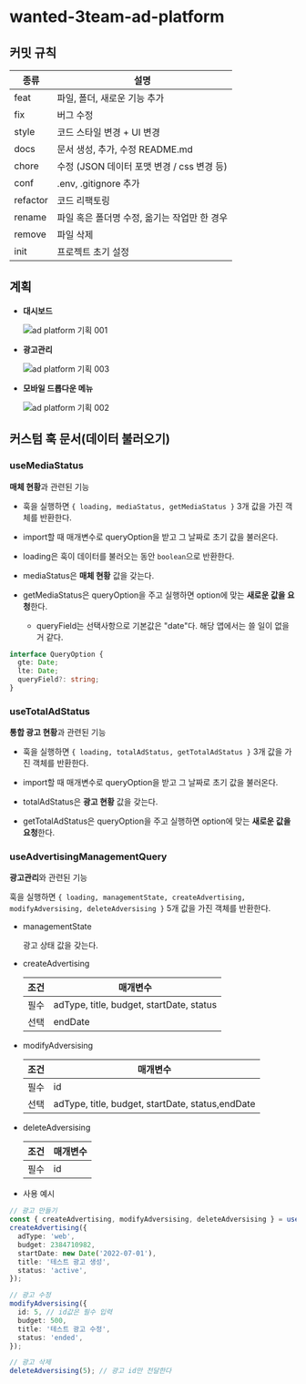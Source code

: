 # wanted-3team-ad-platform

## 커밋 규칙

| 종류     | 설명                                         |
| -------- | -------------------------------------------- |
| feat     | 파일, 폴더, 새로운 기능 추가                 |
| fix      | 버그 수정                                    |
| style    | 코드 스타일 변경 + UI 변경                   |
| docs     | 문서 생성, 추가, 수정 README.md              |
| chore    | 수정 (JSON 데이터 포맷 변경 / css 변경 등)   |
| conf     | .env, .gitignore 추가                        |
| refactor | 코드 리팩토링                                |
| rename   | 파일 혹은 폴더명 수정, 옮기는 작업만 한 경우 |
| remove   | 파일 삭제                                    |
| init     | 프로젝트 초기 설정                           |

## 계획

- **대시보드**

  ![ad platform 기획 001](https://user-images.githubusercontent.com/77876601/178675841-b05b49d6-6f5f-488c-8aa8-a97f831d7282.jpeg)

- **광고관리**

  ![ad platform 기획 003](https://user-images.githubusercontent.com/77876601/178675860-26c007c9-9d05-44bc-8296-f880b6664f22.jpeg)

- **모바일 드롭다운 메뉴**

  ![ad platform 기획 002](https://user-images.githubusercontent.com/77876601/178675856-43045e16-b9ba-40a9-bf61-bce15cff82a6.jpeg)

## 커스텀 훅 문서(데이터 불러오기)

### useMediaStatus

**매체 현황**과 관련된 기능

- 훅을 실행하면 `{ loading, mediaStatus, getMediaStatus }` 3개 값을 가진 객체를 반환한다.

- import할 때 매개변수로 queryOption을 받고 그 날짜로 초기 값을 불러온다.

- loading은 훅이 데이터를 불러오는 동안 `boolean`으로 반환한다.

- mediaStatus은 **매체 현황** 값을 갖는다.

- getMediaStatus은 queryOption을 주고 실행하면 option에 맞는 **새로운 값을 요청**한다.
  - queryField는 선택사항으로 기본값은 "date"다. 해당 앱에서는 쓸 일이 없을 거 같다.

```ts
interface QueryOption {
  gte: Date;
  lte: Date;
  queryField?: string;
}
```

### useTotalAdStatus

**통합 광고 현황**과 관련된 기능

- 훅을 실행하면 `{ loading, totalAdStatus, getTotalAdStatus }` 3개 값을 가진 객체를 반환한다.

- import할 때 매개변수로 queryOption을 받고 그 날짜로 초기 값을 불러온다.

- totalAdStatus은 **광고 현황** 값을 갖는다.

- getTotalAdStatus은 queryOption을 주고 실행하면 option에 맞는 **새로운 값을 요청**한다.

### useAdvertisingManagementQuery

**광고관리**와 관련된 기능

훅을 실행하면 `{ loading, managementState, createAdvertising, modifyAdversising, deleteAdversising }` 5개 값을 가진 객체를 반환한다.

- managementState

  광고 상태 값을 갖는다.

- createAdvertising

  | 조건 | 매개변수                                 |
  | ---- | ---------------------------------------- |
  | 필수 | adType, title, budget, startDate, status |
  | 선택 | endDate                                  |

- modifyAdversising

  | 조건 | 매개변수                                         |
  | ---- | ------------------------------------------------ |
  | 필수 | id                                               |
  | 선택 | adType, title, budget, startDate, status,endDate |

- deleteAdversising

  | 조건 | 매개변수 |
  | ---- | -------- |
  | 필수 | id       |

- 사용 예시

```ts
// 광고 만들기
const { createAdvertising, modifyAdversising, deleteAdversising } = useAdvertisingManagementQuery();
createAdvertising({
  adType: 'web',
  budget: 2384710982,
  startDate: new Date('2022-07-01'),
  title: '테스트 광고 생성',
  status: 'active',
});

// 광고 수정
modifyAdversising({
  id: 5, // id값은 필수 입력
  budget: 500,
  title: '테스트 광고 수정',
  status: 'ended',
});

// 광고 삭제
deleteAdversising(5); // 광고 id만 전달한다
```

